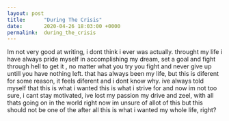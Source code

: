 ```yaml
---
layout: post
title:      "During The Crisis"
date:       2020-04-26 18:03:00 +0000
permalink:  during_the_crisis
---
```




Im not very good at writing, i dont think i ever was actually. throught my life i have always pride myself in accomplishing my dream, set a goal and fight through hell to get it , no matter what you try you fight and never give up untill you have nothing left. that has always been my life, but this is diferent for some reason, it feels diferent and i dont know why. ive always told myself that this is what i wanted this is what i strive for and now im not too sure, i cant stay motivated, ive lost my passion my drive and zeel, with all thats going on in the world right now im unsure of allot of this but this should not be one of the after all this is what i wanted my whole life, right?

